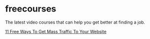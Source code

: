 # freecourses
The latest video courses that can help you get better at finding a job.
<p>
<a href="https://favoritecourse.one/11-free-ways-to-get-mass-traffic-to-your-website">11 Free Ways To Get Mass Traffic To Your Website</a>
</p>
